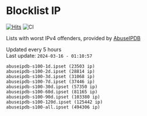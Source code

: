 # Blocklist IP

[![Hits](https://hits.seeyoufarm.com/api/count/incr/badge.svg?url=https%3A%2F%2Fgithub.com%2Fborestad%2Fblocklist-ip%2F&count_bg=%2379C83D&title_bg=%23555555&icon=&icon_color=%23E7E7E7&title=hits&edge_flat=false)](https://hits.seeyoufarm.com)  ![CI](https://img.shields.io/github/workflow/status/borestad/blocklist-ip/CI?style=flat-square)

Lists with worst IPv4 offenders, provided by [AbuseIPDB](https://www.abuseipdb.com/)

<!-- FOOTER-PLACEHOLDER -->
Updated every 5 hours<br>
Last update: `2024-03-16 - 01:10:57`
```
abuseipdb-s100-1d.ipset (23503 ip)
abuseipdb-s100-2d.ipset (28814 ip)
abuseipdb-s100-3d.ipset (31068 ip)
abuseipdb-s100-7d.ipset (37446 ip)
abuseipdb-s100-30d.ipset (57350 ip)
abuseipdb-s100-60d.ipset (81165 ip)
abuseipdb-s100-90d.ipset (103380 ip)
abuseipdb-s100-120d.ipset (125442 ip)
abuseipdb-s100-all.ipset (494306 ip)
```
